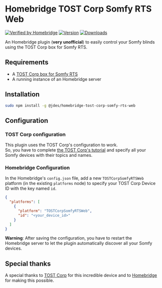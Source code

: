 # Homebridge TOST Corp Somfy RTS Web

[![Verified by Homebridge](https://badgen.net/badge/homebridge/verified/purple)](https://github.com/homebridge/homebridge/wiki/Verified-Plugins)
[![Version](https://badgen.net/npm/v/@jdes/homebridge-tost-corp-somfy-rts-web/latest?icon=npm&label)](https://www.npmjs.com/package/@jdes/homebridge-tost-corp-somfy-rts-web)
[![Downloads](https://badgen.net/npm/dt/@jdes/homebridge-tost-corp-somfy-rts-web/latest?label=downloads)](https://www.npmjs.com/package/@jdes/homebridge-tost-corp-somfy-rts-web)

An Homebridge plugin (**very unofficial**) to easily control your Somfy blinds using the TOST Corp box for Somfy RTS.

## Requirements

- A [TOST Corp box for Somfy RTS](https://www.tostcorp.com/boxsomfyrts)
- A running instance of an Homebridge server


## Installation

```bash
sudo npm install -g @jdes/homebridge-tost-corp-somfy-rts-web
```

## Configuration

### TOST Corp configuration

This plugin uses the TOST Corp's configuration to work.  
So, you have to complete [the TOST Corp's tutorial](https://www.tostcorp.com/plug-and-play) and specify all your Somfy devices with their topics and names.

### Homebridge Configuration

In the Homebridge's `config.json` file, add a new  `TOSTCorpSomfyRTSWeb` platform (in the existing `platforms` node) to specify your TOST Corp Device ID with the key named `id`.

```json
{
  "platforms": [
    {
      "platform": "TOSTCorpSomfyRTSWeb",
      "id": "<your_device_id>"
    }
  ]
}
```

**Warning**: After saving the configuration, you have to restart the Homebridge server to let the plugin automatically discover all your Somfy devices.

## Special thanks

A special thanks to [TOST Corp](https://www.tostcorp.com/boxsomfyrts) for this incredible device and to [Homebridge](https://github.com/homebridge/homebridge) for making this possible.